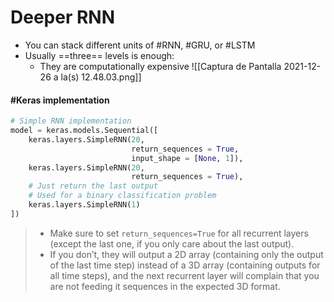 ---
---

# Deeper RNN

- You can stack different units of #RNN, #GRU, or #LSTM 
- Usually ==three== levels is enough:
	- They are computationally expensive
![[Captura de Pantalla 2021-12-26 a la(s) 12.48.03.png]]

#### #Keras implementation

```python
# Simple RNN implementation
model = keras.models.Sequential([
	keras.layers.SimpleRNN(20, 
						   return_sequences = True,
						   input_shape = [None, 1]),
	keras.layers.SimpleRNN(20,
						   return_sequences = True),
	# Just return the last output
	# Used for a binary classification problem
	keras.layers.SimpleRNN(1)
])
```

>  - Make sure to set `return_sequences=True` for all recurrent layers (except the last one, if you only care about the last output).
>  - If you don’t, they will output a 2D array (containing only the output of the last time step) instead of a 3D array (containing outputs for all time steps), and the next recurrent layer will complain that you are not feeding it sequences in the expected 3D format.